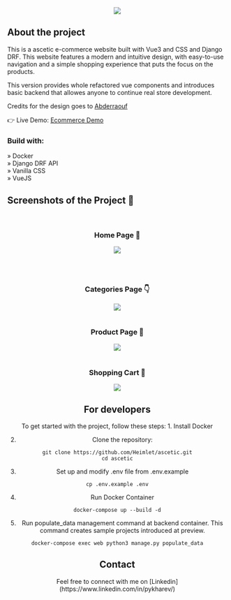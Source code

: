 <div align='center'><img src='https://github.com/user-attachments/assets/068c3116-ca87-48b8-a015-57a9bc9e5549'/></div>


<h2>About the project</h2>

<p>This is a ascetic e-commerce website built with Vue3 and CSS and Django DRF. This
website features a modern and intuitive design, with easy-to-use navigation and a
simple shopping experience that puts the focus on the products.</p>

<p>This version provides whole refactored vue components and introduces basic backend that allowes anyone to continue real store development.</p>

<p>Credits for the design goes to <a href='https://github.com/Abderraouf-Rahmani'>Abderraouf</a></p>

👉 Live Demo: <a href='https://ascetic.pykharev.ru/'>Ecommerce Demo</a>

<h3>Build with:</h3>

» Docker <br>
» Django DRF API <br>
» Vanilla CSS <br>
» VueJS

<h2>Screenshots of the Project 📸</h2>
<br>
<h3 align='center'>Home Page 🏡</h3>

<div align='center'>

<img src='https://github.com/user-attachments/assets/f3756a81-a2fb-4dea-bd84-518c303ac245'/>

</div>

<br><br>
<h3 align='center'>Categories Page 👇</h3>

<div align='center'>

<img src='https://github.com/user-attachments/assets/ca542bc3-317b-4a16-921b-35efb563ae47'/>

<br>
<br>
<h3 align='center'>Product Page 🎁</h3>

<div align='center'>

<img src='https://github.com/user-attachments/assets/33c2cf38-93c9-4aea-99a7-17e633554338'/>

<br>
<br>
<h3 align='center'>Shopping Cart 🛒</h3>

<div align='center'>

<img src='https://github.com/user-attachments/assets/37a18ede-7f0a-4d3d-a1a0-2c2d12a6ef74'/>
</div>

<h2> For developers </h2>
To get started with the project, follow these steps:
1. Install Docker

2. Clone the repository:
```
git clone https://github.com/Heimlet/ascetic.git
cd ascetic
```

3. Set up and modify .env file from .env.example
```
cp .env.example .env
```

4. Run Docker Container
```
docker-compose up --build -d
```

5. Run populate_data management command at backend container. This command creates sample projects introduced at preview.
```
docker-compose exec web python3 manage.py populate_data
```

<h2> Contact </h2>
Feel free to connect with me on [Linkedin](https://www.linkedin.com/in/pykharev/)
